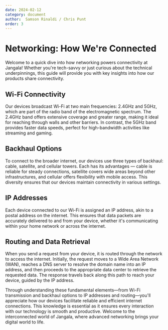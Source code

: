 ```yaml
---
date: 2024-02-12
category: document
author:  Samson Rinaldi / Chris Punt
order: 3
---
```


# Networking: How We're Connected

Welcome to a quick dive into how networking powers connectivity at Jangala! Whether you're tech-savvy or just curious about the technical underpinnings, this guide will provide you with key insights into how our products share connectivity.

## Wi-Fi Connectivity

Our devices broadcast Wi-Fi at two main frequencies: 2.4GHz and 5GHz, which are part of the radio band of the electromagnetic spectrum. The 2.4GHz band offers extensive coverage and greater range, making it ideal for reaching through walls and other barriers. In contrast, the 5GHz band provides faster data speeds, perfect for high-bandwidth activities like streaming and gaming.

## Backhaul Options

To connect to the broader internet, our devices use three types of backhaul: cable, satellite, and cellular towers. Each has its advantages — cable is reliable for steady connections, satellite covers wide areas beyond other infrastructures, and cellular offers flexibility with mobile access. This diversity ensures that our devices maintain connectivity in various settings.

## IP Addresses

Each device connected to our Wi-Fi is assigned an IP address, akin to a postal address on the internet. This ensures that data packets are accurately delivered to and from your device, whether it's communicating within your home network or across the internet.

## Routing and Data Retrieval

When you send a request from your device, it is routed through the network to access the internet. Initially, the request moves to a Wide Area Network (WAN), reaches a DNS server to resolve the domain name into an IP address, and then proceeds to the appropriate data center to retrieve the requested data. The response travels back along this path to reach your device, guided by the IP address.

Through understanding these fundamental elements—from Wi-Fi transmission and backhaul options to IP addresses and routing—you'll appreciate how our devices facilitate reliable and efficient internet connections. This knowledge is essential as it ensures every interaction with our technology is smooth and productive. Welcome to the interconnected world of Jangala, where advanced networking brings your digital world to life.

